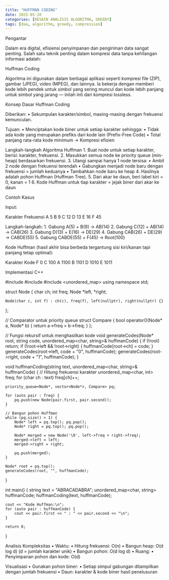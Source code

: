 ```yaml
---
title: "HUFFMAN CODING"
date: 2025-05-20
categories: [DESAIN ANALISIS ALGORITMA, GREEDY]
tags: [daa, algorithm, greedy, compression]
---
```

Pengantar

Dalam era digital, efisiensi penyimpanan dan pengiriman data sangat penting. Salah satu teknik penting dalam kompresi data tanpa kehilangan informasi adalah:

Huffman Coding

Algoritma ini digunakan dalam berbagai aplikasi seperti kompresi file (ZIP), gambar (JPEG), video (MPEG), dan lainnya. Ia bekerja dengan memberi kode lebih pendek untuk simbol yang sering muncul dan kode lebih panjang untuk simbol yang jarang — inilah inti dari kompresi lossless.

Konsep Dasar Huffman Coding

Diberikan:
	•	Sekumpulan karakter/simbol, masing-masing dengan frekuensi kemunculan.

Tujuan:
	•	Menciptakan kode biner untuk setiap karakter sehingga:
	•	Tidak ada kode yang merupakan prefiks dari kode lain (Prefix-Free Code)
	•	Total panjang rata-rata kode minimum → Kompresi efisien

Langkah-langkah Algoritma Huffman
	1.	Buat node untuk setiap karakter, berisi: karakter, frekuensi.
	2.	Masukkan semua node ke priority queue (min-heap) berdasarkan frekuensi.
	3.	Ulangi sampai hanya 1 node tersisa:
	•	Ambil 2 node dengan frekuensi terendah
	•	Gabungkan menjadi node baru dengan frekuensi = jumlah keduanya
	•	Tambahkan node baru ke heap
	4.	Hasilnya adalah pohon Huffman (Huffman Tree).
	5.	Dari akar ke daun, beri label kiri = 0, kanan = 1
	6.	Kode Huffman untuk tiap karakter = jejak biner dari akar ke daun

Contoh Kasus

Input:

Karakter	Frekuensi
A	            5
B	            9
C	            12
D	            13
E	            16
F	            45

Langkah-langkah:
	1.	Gabung A(5) + B(9) → AB(14)
	2.	Gabung C(12) + AB(14) → CAB(26)
	3.	Gabung D(13) + E(16) → DE(29)
	4.	Gabung CAB(26) + DE(29) → CABDE(55)
	5.	Gabung CABDE(55) + F(45) → Root(100)

Kode Huffman (hasil akhir bisa berbeda tergantung sisi kiri/kanan tapi panjang tetap optimal):

Karakter	Kode
F	        0
C	        100
A	        1100
B	        1101
D	        1010
E	        1011


Implementasi C++

#include <iostream>
#include <queue>
#include <unordered_map>
using namespace std;

struct Node {
    char ch;
    int freq;
    Node *left, *right;

    Node(char c, int f) : ch(c), freq(f), left(nullptr), right(nullptr) {}
};

// Comparator untuk priority queue
struct Compare {
    bool operator()(Node* a, Node* b) {
        return a->freq > b->freq;
    }
};

// Fungsi rekursif untuk menghasilkan kode
void generateCodes(Node* root, string code, unordered_map<char, string>& huffmanCode) {
    if (!root) return;
    if (!root->left && !root->right) {
        huffmanCode[root->ch] = code;
    }
    generateCodes(root->left, code + "0", huffmanCode);
    generateCodes(root->right, code + "1", huffmanCode);
}

void huffmanCoding(string text, unordered_map<char, string>& huffmanCode) {
    // Hitung frekuensi karakter
    unordered_map<char, int> freq;
    for (char ch : text) freq[ch]++;

    priority_queue<Node*, vector<Node*>, Compare> pq;

    for (auto pair : freq) {
        pq.push(new Node(pair.first, pair.second));
    }

    // Bangun pohon Huffman
    while (pq.size() > 1) {
        Node* left = pq.top(); pq.pop();
        Node* right = pq.top(); pq.pop();

        Node* merged = new Node('\0', left->freq + right->freq);
        merged->left = left;
        merged->right = right;

        pq.push(merged);
    }

    Node* root = pq.top();
    generateCodes(root, "", huffmanCode);
}

int main() {
    string text = "ABRACADABRA";
    unordered_map<char, string> huffmanCode;
    huffmanCoding(text, huffmanCode);

    cout << "Kode Huffman:\n";
    for (auto pair : huffmanCode) {
        cout << pair.first << " : " << pair.second << "\n";
    }

    return 0;
}

Analisis Kompleksitas
	•	Waktu:
	•	Hitung frekuensi: O(n)
	•	Bangun heap: O(d log d) (d = jumlah karakter unik)
	•	Bangun pohon: O(d log d)
	•	Ruang:
	•	Penyimpanan pohon dan kode: O(d)

Visualisasi
	•	Gunakan pohon biner:
	•	Setiap simpul gabungan ditampilkan dengan jumlah frekuensi
	•	Daun: karakter & kode biner hasil penelusuran

